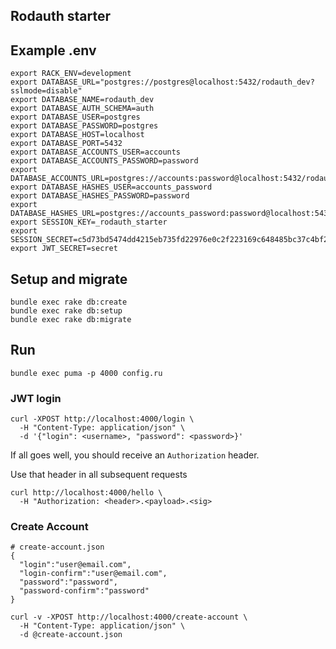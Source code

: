 ## Rodauth starter

## Example .env

```
export RACK_ENV=development
export DATABASE_URL="postgres://postgres@localhost:5432/rodauth_dev?sslmode=disable"
export DATABASE_NAME=rodauth_dev
export DATABASE_AUTH_SCHEMA=auth
export DATABASE_USER=postgres
export DATABASE_PASSWORD=postgres
export DATABASE_HOST=localhost
export DATABASE_PORT=5432
export DATABASE_ACCOUNTS_USER=accounts
export DATABASE_ACCOUNTS_PASSWORD=password
export DATABASE_ACCOUNTS_URL=postgres://accounts:password@localhost:5432/rodauth_dev
export DATABASE_HASHES_USER=accounts_password
export DATABASE_HASHES_PASSWORD=password
export DATABASE_HASHES_URL=postgres://accounts_password:password@localhost:5432/rodauth_dev
export SESSION_KEY=_rodauth_starter
export SESSION_SECRET=c5d73bd5474dd4215eb735fd22976e0c2f223169c648485bc37c4bf2dd18
export JWT_SECRET=secret
```

## Setup and migrate

```
bundle exec rake db:create
bundle exec rake db:setup
bundle exec rake db:migrate
```

## Run

```
bundle exec puma -p 4000 config.ru
```

### JWT login

```
curl -XPOST http://localhost:4000/login \
  -H "Content-Type: application/json" \
  -d '{"login": <username>, "password": <password>}'
```

If all goes well, you should receive an `Authorization` header. 

Use that header in all subsequent requests

```
curl http://localhost:4000/hello \
  -H "Authorization: <header>.<payload>.<sig>
```

### Create Account

```
# create-account.json
{
  "login":"user@email.com",
  "login-confirm":"user@email.com",
  "password":"password",
  "password-confirm":"password"
}

curl -v -XPOST http://localhost:4000/create-account \
  -H "Content-Type: application/json" \
  -d @create-account.json
```
